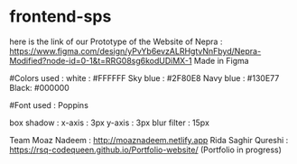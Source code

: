 # frontend-sps

here is the link of our Prototype of the Website of Nepra : 
https://www.figma.com/design/yPvYb6evzALRHgtvNnFbyd/Nepra-Modified?node-id=0-1&t=RRG08sg6kodUDiMX-1
Made in Figma 

#Colors used : 
white : #FFFFFF
Sky blue : #2F80E8
Navy blue : #130E77
Black: #000000

#Font used : 
Poppins

box shadow :
x-axis : 3px
y-axis : 3px
blur filter : 15px 

Team 
Moaz Nadeem : http://moaznadeem.netlify.app
Rida Saghir Qureshi : https://rsq-codequeen.github.io/Portfolio-website/ (Portfolio in progress)
